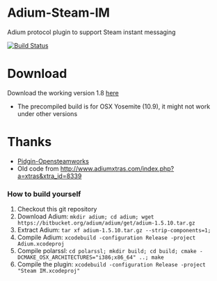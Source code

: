 Adium-Steam-IM
==============
Adium protocol plugin to support Steam instant messaging

[![Build Status](https://travis-ci.org/tripplet/Adium-Steam-IM.svg?branch=master)](https://travis-ci.org/tripplet/Adium-Steam-IM)

Download
========
Download the working version 1.8 [here](https://github.com/tripplet/Adium-Steam-IM/releases/tag/v1.8)
* The precompiled build is for OSX Yosemite (10.9), it might not work under other versions



Thanks
======
* [Pidgin-Opensteamworks](https://code.google.com/p/pidgin-opensteamworks/)
* Old code from http://www.adiumxtras.com/index.php?a=xtras&xtra_id=8339


### How to build yourself
1. Checkout this git repository
2. Download Adium: 
   `mkdir adium; cd adium; wget https://bitbucket.org/adium/adium/get/adium-1.5.10.tar.gz`
2. Extract Adium:
   `tar xf adium-1.5.10.tar.gz --strip-components=1;`
3. Compile Adium:
   `xcodebuild -configuration Release -project Adium.xcodeproj`
4. Compile polarssl:
   `cd polarssl; mkdir build; cd build; cmake -DCMAKE_OSX_ARCHITECTURES="i386;x86_64" ..; make`
5. Compile the plugin:
   `xcodebuild -configuration Release -project "Steam IM.xcodeproj"`
